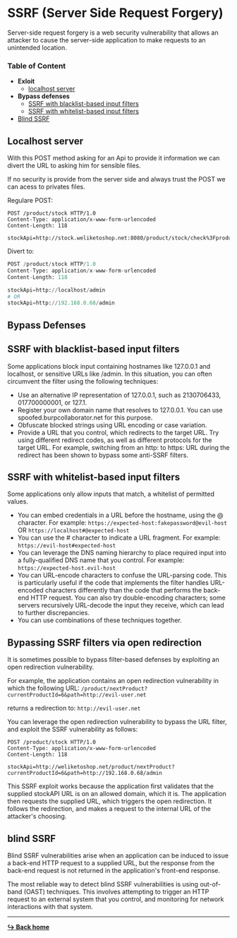 # SSRF (Server Side Request Forgery)

Server-side request forgery is a web security vulnerability that allows an attacker to cause the server-side application to make requests to an unintended location. 

### Table of Content

- **Exloit**
    - [localhost server](#localhost-server)
- **Bypass defenses**
    - [SSRF with blacklist-based input filters](#ssrf-with-blacklist-based-input-filters)
    - [SSRF with whitelist-based input filters](#ssrf-with-whitelist-based-input-filters)
- [Blind SSRF](#blind-ssrf)


## Localhost server

With this POST method asking for an Api to provide it information we can divert the URL to asking him for sensible files.

If no security is provide from the server side and always trust the POST we can acess to privates files.

Regulare POST:

```
POST /product/stock HTTP/1.0
Content-Type: application/x-www-form-urlencoded
Content-Length: 118

stockApi=http://stock.weliketoshop.net:8080/product/stock/check%3FproductId%3D6%26storeId%3D1
```

Divert to:

```py
POST /product/stock HTTP/1.0
Content-Type: application/x-www-form-urlencoded
Content-Length: 118

stockApi=http://localhost/admin
# OR
stockApi=http://192.168.0.68/admin
```

## Bypass Defenses

## SSRF with blacklist-based input filters

Some applications block input containing hostnames like 127.0.0.1 and localhost, or sensitive URLs like /admin. In this situation, you can often circumvent the filter using the following techniques:

- Use an alternative IP representation of 127.0.0.1, such as 2130706433, 017700000001, or 127.1.
- Register your own domain name that resolves to 127.0.0.1. You can use spoofed.burpcollaborator.net for this purpose.
- Obfuscate blocked strings using URL encoding or case variation.
- Provide a URL that you control, which redirects to the target URL. Try using different redirect codes, as well as different protocols for the target URL. For example, switching from an http: to https: URL during the redirect has been shown to bypass some anti-SSRF filters.

## SSRF with whitelist-based input filters

Some applications only allow inputs that match, a whitelist of permitted values.

- You can embed credentials in a URL before the hostname, using the @ character. For example: `https://expected-host:fakepassword@evil-host` OR `https://localhost#@expected-host`
- You can use the # character to indicate a URL fragment. For example: `https://evil-host#expected-host`
- You can leverage the DNS naming hierarchy to place required input into a fully-qualified DNS name that you control. For example: `https://expected-host.evil-host`
- You can URL-encode characters to confuse the URL-parsing code. This is particularly useful if the code that implements the filter handles URL-encoded characters differently than the code that performs the back-end HTTP request. You can also try double-encoding characters; some servers recursively URL-decode the input they receive, which can lead to further discrepancies.
- You can use combinations of these techniques together.

## Bypassing SSRF filters via open redirection

It is sometimes possible to bypass filter-based defenses by exploiting an open redirection vulnerability.

For example, the application contains an open redirection vulnerability in which the following URL: `/product/nextProduct?currentProductId=6&path=http://evil-user.net`

returns a redirection to: `http://evil-user.net`

You can leverage the open redirection vulnerability to bypass the URL filter, and exploit the SSRF vulnerability as follows:

```
POST /product/stock HTTP/1.0
Content-Type: application/x-www-form-urlencoded
Content-Length: 118

stockApi=http://weliketoshop.net/product/nextProduct?currentProductId=6&path=http://192.168.0.68/admin
```

This SSRF exploit works because the application first validates that the supplied stockAPI URL is on an allowed domain, which it is. The application then requests the supplied URL, which triggers the open redirection. It follows the redirection, and makes a request to the internal URL of the attacker's choosing.

## blind SSRF

Blind SSRF vulnerabilities arise when an application can be induced to issue a back-end HTTP request to a supplied URL, but the response from the back-end request is not returned in the application's front-end response.

The most reliable way to detect blind SSRF vulnerabilities is using out-of-band (OAST) techniques. This involves attempting to trigger an HTTP request to an external system that you control, and monitoring for network interactions with that system.

---

[**:arrow_right_hook: Back home**](/README.md)